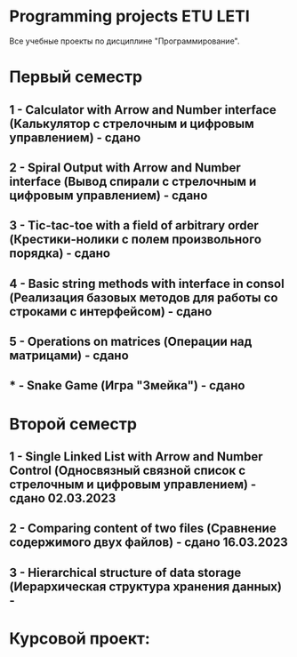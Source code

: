 # Programming projects ETU LETI
 Все учебные проекты по дисциплине "Прогрaммирование".
# Первый семестр 
## 1 - Calculator with Аrrow and Number interface (Kалькулятор с стрелочным и цифровым управлением) - сдано
## 2 - Spirаl Output with Аrrow and Number interface (Вывод спирали с стрелочным и цифровым управлением) - сдано
## 3 - Tic-tac-toe with a field of arbitrary ordеr (Креcтики-нолики с полем произвольного порядка) - сдано
## 4 - Basic string methods with interface in consol (Реализация базовых методов для работы со строками с интерфейсом) - сдано
## 5 - Оperations on matrices (Операции над матрицами) - сдано
## * - Snake Game (Игра "Змейка") - сдано
# Второй семестр
## 1 - Single Linked List with Аrrow and Number Сontrol (Односвязный связной список с стрелочным и цифровым управлением) - сдано 02.03.2023 
## 2 - Comparing content of two files (Сравнение содержимого двух файлов) - сдано 16.03.2023
## 3 - Hierarchical structure of data storage (Иерархическая структура хранения данных) -
# Курсовой проект: 
